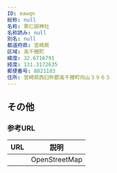 ```yaml
---
ID: eawqn
総称: null
名称: 黒仁田神社
名称読み: null
別名: null
都道府県: 宮崎県
区域: 高千穂町
緯度: 32.6716791
経度: 131.3172635
郵便番号: 8821103
住所: 宮崎県西臼杵郡高千穂町向山３９６５
---
```


## その他

### 参考URL

| URL | 説明          |
| --- | ------------- |
|     | OpenStreetMap |
